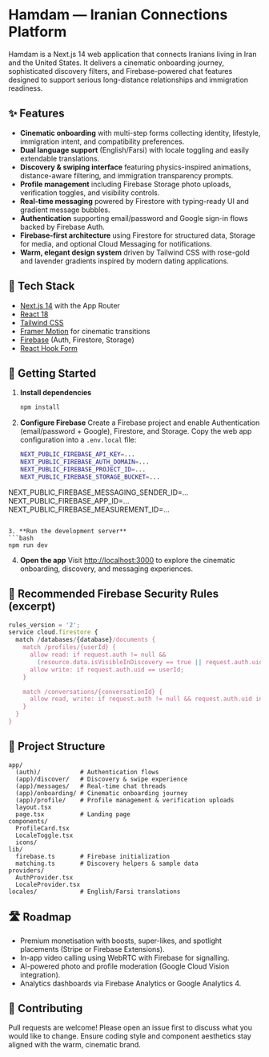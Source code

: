 # Hamdam — Iranian Connections Platform

Hamdam is a Next.js 14 web application that connects Iranians living in Iran and the United States. It delivers a
cinematic onboarding journey, sophisticated discovery filters, and Firebase-powered chat features designed to support
serious long-distance relationships and immigration readiness.

## ✨ Features
- **Cinematic onboarding** with multi-step forms collecting identity, lifestyle, immigration intent, and compatibility
  preferences.
- **Dual language support** (English/Farsi) with locale toggling and easily extendable translations.
- **Discovery & swiping interface** featuring physics-inspired animations, distance-aware filtering, and immigration
  transparency prompts.
- **Profile management** including Firebase Storage photo uploads, verification toggles, and visibility controls.
- **Real-time messaging** powered by Firestore with typing-ready UI and gradient message bubbles.
- **Authentication** supporting email/password and Google sign-in flows backed by Firebase Auth.
- **Firebase-first architecture** using Firestore for structured data, Storage for media, and optional Cloud Messaging for
  notifications.
- **Warm, elegant design system** driven by Tailwind CSS with rose-gold and lavender gradients inspired by modern dating
  applications.

## 🧱 Tech Stack
- [Next.js 14](https://nextjs.org/) with the App Router
- [React 18](https://react.dev/)
- [Tailwind CSS](https://tailwindcss.com/)
- [Framer Motion](https://www.framer.com/motion/) for cinematic transitions
- [Firebase](https://firebase.google.com/) (Auth, Firestore, Storage)
- [React Hook Form](https://react-hook-form.com/)

## 🚀 Getting Started

1. **Install dependencies**
   ```bash
   npm install
   ```

2. **Configure Firebase**
   Create a Firebase project and enable Authentication (email/password + Google), Firestore, and Storage. Copy the web
   app configuration into a `.env.local` file:
   ```bash
   NEXT_PUBLIC_FIREBASE_API_KEY=... 
   NEXT_PUBLIC_FIREBASE_AUTH_DOMAIN=...
   NEXT_PUBLIC_FIREBASE_PROJECT_ID=...
   NEXT_PUBLIC_FIREBASE_STORAGE_BUCKET=...
  NEXT_PUBLIC_FIREBASE_MESSAGING_SENDER_ID=...
   NEXT_PUBLIC_FIREBASE_APP_ID=...
   NEXT_PUBLIC_FIREBASE_MEASUREMENT_ID=...
   ```

3. **Run the development server**
   ```bash
   npm run dev
   ```

4. **Open the app**
   Visit [http://localhost:3000](http://localhost:3000) to explore the cinematic onboarding, discovery, and messaging
   experiences.

## 🧪 Recommended Firebase Security Rules (excerpt)
```javascript
rules_version = '2';
service cloud.firestore {
  match /databases/{database}/documents {
    match /profiles/{userId} {
      allow read: if request.auth != null &&
        (resource.data.isVisibleInDiscovery == true || request.auth.uid == userId);
      allow write: if request.auth.uid == userId;
    }

    match /conversations/{conversationId} {
      allow read, write: if request.auth != null && request.auth.uid in resource.data.participants;
    }
  }
}
```

## 📁 Project Structure
```
app/
  (auth)/           # Authentication flows
  (app)/discover/   # Discovery & swipe experience
  (app)/messages/   # Real-time chat threads
  (app)/onboarding/ # Cinematic onboarding journey
  (app)/profile/    # Profile management & verification uploads
  layout.tsx
  page.tsx          # Landing page
components/
  ProfileCard.tsx
  LocaleToggle.tsx
  icons/
lib/
  firebase.ts       # Firebase initialization
  matching.ts       # Discovery helpers & sample data
providers/
  AuthProvider.tsx
  LocaleProvider.tsx
locales/            # English/Farsi translations
```

## 🛣️ Roadmap
- Premium monetisation with boosts, super-likes, and spotlight placements (Stripe or Firebase Extensions).
- In-app video calling using WebRTC with Firebase for signalling.
- AI-powered photo and profile moderation (Google Cloud Vision integration).
- Analytics dashboards via Firebase Analytics or Google Analytics 4.

## 🤝 Contributing
Pull requests are welcome! Please open an issue first to discuss what you would like to change. Ensure coding style and
component aesthetics stay aligned with the warm, cinematic brand.

